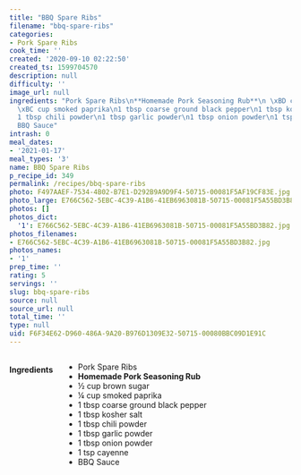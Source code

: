 ```yaml
---
title: "BBQ Spare Ribs"
filename: "bbq-spare-ribs"
categories:
- Pork Spare Ribs
cook_time: ''
created: '2020-09-10 02:22:50'
created_ts: 1599704570
description: null
difficulty: ''
image_url: null
ingredients: "Pork Spare Ribs\n**Homemade Pork Seasoning Rub**\n \xBD cup brown sugar\n\
  \xBC cup smoked paprika\n1 tbsp coarse ground black pepper\n1 tbsp kosher salt\n\
  1 tbsp chili powder\n1 tbsp garlic powder\n1 tbsp onion powder\n1 tsp cayenne\n\
  BBQ Sauce"
intrash: 0
meal_dates:
- '2021-01-17'
meal_types: '3'
name: BBQ Spare Ribs
p_recipe_id: 349
permalink: /recipes/bbq-spare-ribs
photo: F497AAEF-7534-4B02-B7E1-D292B9A9D9F4-50715-00081F5AF19CF83E.jpg
photo_large: E766C562-5EBC-4C39-A1B6-41EB6963081B-50715-00081F5A55BD3B82.jpg
photos: []
photos_dict:
  '1': E766C562-5EBC-4C39-A1B6-41EB6963081B-50715-00081F5A55BD3B82.jpg
photos_filenames:
- E766C562-5EBC-4C39-A1B6-41EB6963081B-50715-00081F5A55BD3B82.jpg
photos_names:
- '1'
prep_time: ''
rating: 5
servings: ''
slug: bbq-spare-ribs
source: null
source_url: null
total_time: ''
type: null
uid: F6F34E62-D960-486A-9A20-B976D1309E32-50715-00080BBC09D1E91C
---
```

<div class="large-8 medium-7 columns" id="writeup">	</div><!-- #writeup -->
</div><!-- #row-one -->
<div class="row" id="row-two">	<div class="medium-4 small-5 columns"><h4 id="ingredients">Ingredients</h4><div class="box box-ingredients content"><ul>
<li>Pork Spare Ribs</li>
<li><strong>Homemade Pork Seasoning Rub</strong></li>
<li>½ cup brown sugar</li>
<li>¼ cup smoked paprika</li>
<li>1 tbsp coarse ground black pepper</li>
<li>1 tbsp kosher salt</li>
<li>1 tbsp chili powder</li>
<li>1 tbsp garlic powder</li>
<li>1 tbsp onion powder</li>
<li>1 tsp cayenne</li>
<li>BBQ Sauce</li>
</ul>
</div>	</div>	<div class="medium-6 small-7 columns">	</div>	<div class="medium-2 columns" id="photo-sidebar">